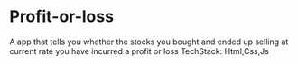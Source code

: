 # Profit-or-loss
A app that tells you whether the stocks you bought and ended up selling at current rate you have incurred a profit or loss
TechStack: Html,Css,Js
